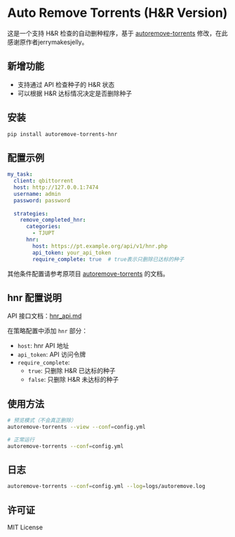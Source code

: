 # Auto Remove Torrents (H&R Version)

这是一个支持 H&R 检查的自动删种程序，基于 [autoremove-torrents](https://github.com/jerrymakesjelly/autoremove-torrents) 修改，在此感谢原作者jerrymakesjelly。

## 新增功能

- 支持通过 API 检查种子的 H&R 状态
- 可以根据 H&R 达标情况决定是否删除种子

## 安装

```bash
pip install autoremove-torrents-hnr
```

## 配置示例

```yaml
my_task:
  client: qbittorrent
  host: http://127.0.0.1:7474
  username: admin
  password: password
  
  strategies:
    remove_completed_hnr:
      categories: 
        - TJUPT
      hnr:
        host: https://pt.example.org/api/v1/hnr.php
        api_token: your_api_token
        require_complete: true  # true表示只删除已达标的种子
```

其他条件配置请参考原项目 [autoremove-torrents](https://github.com/jerrymakesjelly/autoremove-torrents) 的文档。

## hnr 配置说明

API 接口文档：[hnr_api.md](https://github.com/tjupt/autoremove-torrents/blob/master/hnr_api.md)

在策略配置中添加 `hnr` 部分：

- `host`: hnr API 地址
- `api_token`: API 访问令牌
- `require_complete`: 
  - `true`: 只删除 H&R 已达标的种子
  - `false`: 只删除 H&R 未达标的种子

## 使用方法

```bash
# 预览模式（不会真正删除）
autoremove-torrents --view --conf=config.yml

# 正常运行
autoremove-torrents --conf=config.yml
```

## 日志

```bash
autoremove-torrents --conf=config.yml --log=logs/autoremove.log
```

## 许可证

MIT License